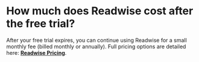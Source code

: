 # How much does Readwise cost after the free trial?

After your free trial expires, you can continue using Readwise for a small monthly fee (billed monthly or annually). Full pricing options are detailed here: [**Readwise Pricing**](http://readwise.io/pricing).
